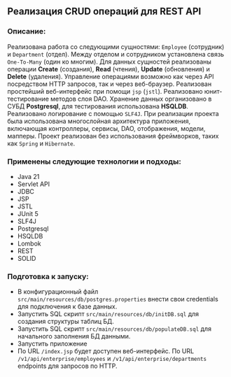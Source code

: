 ## Реализация CRUD операций для REST API

### Описание:

Реализована работа со следующими  сущностями: `Employee` (сотрудник) и `Department` (отдел). Между отделом и сотрудником установлена связь `One-To-Many` (один ко многим). Для данных сущностей реализованы операции **Create** (создания), **Read** (чтения), **Update** (обновления) и **Delete** (удаления). Управление операциями возможно как через API  посредством HTTP запросов, так и через веб-браузер. Реализован простейший веб-интерфейс при помощи `jsp` (`jstl`).  Реализовано юнит-тестирование методов слоя DAO. Хранение данных организовано в СУБД **Postgresql**, для тестирования использована **HSQLDB**. Реализовано логирование с помощью `SLF4J`.
При реализации проекта была использована многослойная архитектура приложения, включающая контроллеры, сервисы, DAO, отображения, модели, мапперы. Проект реализован без использования фреймворков, таких как `Spring` и `Hibernate`.

### Применены следующие технологии и подходы:

- Java 21
- Servlet API
- JDBC
- JSP
- JSTL
- JUnit 5
- SLF4J
- Postgresql
- HSQLDB
- Lombok
- REST
- SOLID

### Подготовка к запуску:

- В конфигурационный файл `src/main/resources/db/postgres.properties` внести свои credentials для подключения к базе данных.
- Запустить SQL скрипт `src/main/resources/db/initDB.sql` для создания структуры таблиц БД.
- Запустить SQL скрипт `src/main/resources/db/populateDB.sql` для начального заполнения БД данными.
- Запустить приложение
- По URL `/index.jsp` будет доступен веб-интерфейс. По URL `/v1/api/enterprise/employees` и `/v1/api/enterprise/departments`  endpoints для запросов по HTTP. 